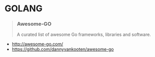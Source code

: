 # GOLANG

> ### Awesome-GO
> A curated list of awesome Go frameworks, libraries and software.

- http://awesome-go.com/
- https://github.com/dannyvankooten/awesome-go

